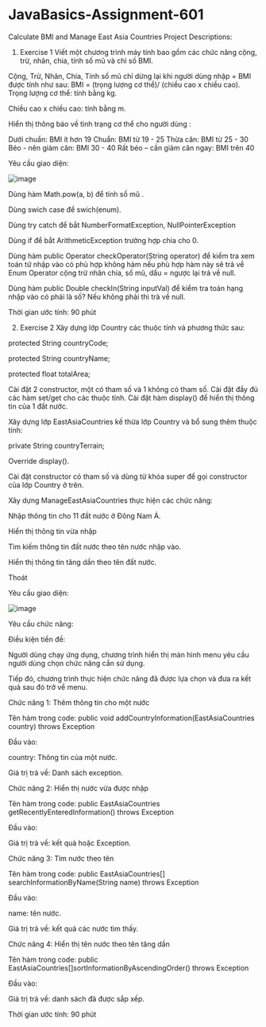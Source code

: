# JavaBasics-Assignment-601
Calculate BMI and Manage East Asia Countries
Project Descriptions:
1. Exercise 1
Viết một chương trình máy tính bao gồm các chức năng cộng, trừ, nhân, chia, tính số mũ và chỉ số BMI.

Cộng, Trừ, Nhân, Chia, Tính số mũ chỉ dừng lại khi người dùng nhập =
BMI được tính như sau:
        BMI = (trọng lượng cơ thể)/ (chiều cao x chiều cao).
Trọng lượng cơ thể: tính bằng kg.

Chiều cao x chiều cao: tính bằng m.

Hiển thị thông báo về tình trạng cơ thể cho người dùng :

Dưới chuẩn: BMI ít hơn 19 
Chuẩn: BMI từ 19 - 25
Thừa cân: BMI từ 25 - 30 
Béo - nên giảm cân: BMI 30 -  40
Rất béo – cần giảm cân ngay: BMI trên 40 

Yêu cầu giao diện:

![image](https://user-images.githubusercontent.com/90297035/182016227-a25b483e-344c-48b2-bf18-3ac74c00e909.png)

Dùng hàm Math.pow(a, b) để tính số mũ .

Dùng swich case để swich(enum).

Dùng try catch để bắt NumberFormatException, NullPointerException

Dùng if để bắt  ArithmeticException trường hợp chia cho 0.

Dùng hàm public Operator checkOperator(String operator) để kiểm tra xem toán tử nhập vào có phù hợp không hàm nếu phù hợp hàm này sẽ trả về Enum Operator cộng trừ nhân chia, số mũ, dấu = ngược lại trả về null.

Dùng hàm public Double checkIn(String inputVal) để kiểm tra toán hạng nhập vào có phải là số? Nếu không phải thì trả về null.

Thời gian ước tính: 90 phút

2. Exercise 2
Xây dựng lớp Country các thuộc tính và phương thức sau:

protected String countryCode;

protected String countryName;

protected float totalArea;

Cài đặt 2 constructor, một có tham số và 1 không có tham số.
Cài đặt đầy đủ các hàm set/get cho các thuộc tính.
Cài đặt hàm display() để hiển thị thông tin của 1 đất nước.

Xây dựng lớp EastAsiaCountries kế thừa lớp Country và bổ sung thêm thuộc tính:

private String countryTerrain;

Override display().

Cài đặt constructor có tham số và dùng từ khóa super để gọi constructor của lớp Country ở trên.


Xây dựng ManageEastAsiaCountries thực hiện các chức năng:

Nhập thông tin cho 11 đất nước ở Đông Nam Á.

Hiển thị thông tin vừa nhập

Tìm kiếm thông tin đất nước theo tên nước nhập vào.

Hiển thị thông tin tăng dần theo tên đất nước.

Thoát

Yêu cầu giao diện:

![image](https://user-images.githubusercontent.com/90297035/182016515-1af23ad4-0288-404a-a3e5-7b451b851068.png)


Yêu cầu chức năng:

Điều kiện tiền đề:

Người dùng chạy ứng dụng, chương trình hiển thị màn hình menu yêu cầu người dùng chọn chức năng cần sử dụng.

Tiếp đó, chương trình thực hiện chức năng đã được lựa chọn và đưa ra kết quả sau đó trở về menu.

Chức năng 1: Thêm thông tin cho một nước

Tên hàm trong code: public void addCountryInformation(EastAsiaCountries country) throws Exception

Đầu vào:

country: Thông tin của một nước.

Giá trị trả về: Danh sách exception.

Chức năng 2: Hiển thị nước vừa được nhập

Tên hàm trong code: public EastAsiaCountries getRecentlyEnteredInformation() throws Exception

Đầu vào:

Giá trị trả về: kết quả hoặc Exception.

Chức năng 3: Tìm nước theo tên

Tên hàm trong code: public EastAsiaCountries[] searchInformationByName(String name) throws Exception

Đầu vào:

name: tên nước.

Giá trị trả về: kết quả các nước tìm thấy.

Chức năng 4: Hiển thị tên nước theo tên tăng dần

Tên hàm trong code: public EastAsiaCountries[]sortInformationByAscendingOrder() throws Exception

Đầu vào:

Giá trị trả về: danh sách đã được sắp xếp.

Thời gian ước tính: 90 phút
